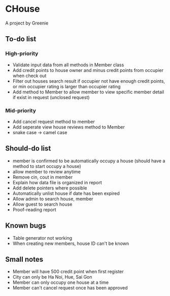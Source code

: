 # CHouse
A project by Greenie

## To-do list
### High-priority
* Validate input data from all methods in Member class
* Add credit points to house owner and minus credit points from occupier when check out
* Filter out houses search result if occupier not have enough credit points, or min occupier rating is larger than occupier rating
* Add method to Member to allow member to view specific member detail if exist in request (unclosed request)


### Mid-priority

* Add cancel request method to member
* Add seperate view house reviews method to Member
* snake case -> camel case

## Should-do list
* member is confirmed to be automatically occupy a house (should have a method to start occupy a house)
* allow member to review anytime
* Remove cin, cout in member
* Explain how data file is organized in report
* Add delete pointers where possible
* Automatically unlist house if date has been expired 
* Allow admin to search house, member
* Allow guest to search house
* Proof-reading report

## Known bugs
* Table generator not working
* When creating new members, house ID can't be known

## Small notes
* Member will have 500 credit point when first register
* City can only be Ha Noi, Hue, Sai Gon
* Member can only occupy one house at a time
* Member can't cancel request once has been approved
